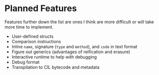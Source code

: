 # Planned Features

Features further down the list are ones I think are more difficult or will take more time to implement.

- User-defined structs
- Comparison instructions
- Inline `name`, signature (`type` and `method`), and `code` in text format
- Figure out generics (advantages of reification and erasure)
- Interactive runtime to help with debugging
- Debug format
- Transpilation to CIL bytecode and metadata
